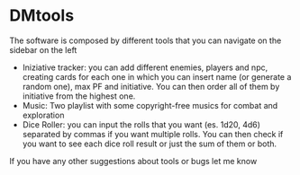 # DMtools

The software is composed by different tools that you can navigate on the sidebar on the left

- Iniziative tracker: you can add different enemies, players and npc, creating cards for each one in which you can insert name (or generate a random one), max PF and initiative. You can then order all of them by initiative
  from the highest one.
- Music: Two playlist with some copyright-free musics for combat and exploration
- Dice Roller: you can input the rolls that you want (es. 1d20, 4d6) separated by commas if you want multiple rolls. You can then check if you want to see each dice roll result or just the sum of them or both.

If you have any other suggestions about tools or bugs let me know 
